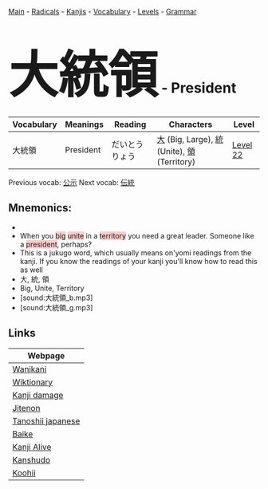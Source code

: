 <style> bigfont {font-size: 100px}</style>
[Main](../README.md) -
[Radicals](../radicals.md) -
[Kanjis](../kanjis.md) -
[Vocabulary](../vocabulary.md) -
[Levels](../levels.md) -
[Grammar](../grammar.md)
# <bigfont> 大統領</bigfont> - President 

| Vocabulary | Meanings | Reading | Characters | Level |
| --- | --- | --- | --- | --- |
| 大統領 | President | だいとうりょう |  [大](../kanjis/大.md) (Big, Large), [統](../kanjis/統.md) (Unite), [領](../kanjis/領.md) (Territory) | [Level 22](../levels/wk_level22.md) |

Previous vocab: [公示](公示.md) Next vocab: [伝統](伝統.md) 

## Mnemonics:

* 
* When you <span style="background-color:#ffcccb"> big</span> <span style="background-color:#ffcccb"> unite</span> in a <span style="background-color:#ffcccb"> territory</span> you need a great leader. Someone like a <span style="background-color:#ffcccb"> president</span>, perhaps?
* This is a jukugo word, which usually means on'yomi readings from the kanji. If you know the readings of your kanji you'll know how to read this as well
* 大, 統, 領
* Big, Unite, Territory
* [sound:大統領_b.mp3]
* [sound:大統領_g.mp3]


## Links 

| Webpage |
| --- |
| [Wanikani          ](https://www.wanikani.com/kanji/大統領) |
| [Wiktionary        ](https://en.wiktionary.org/wiki/大統領) |
| [Kanji damage      ](http://www.kanjidamage.com/kanji/search?utf8=✓&q=大統領) |
| [Jitenon           ](https://jitenon.com/kanji/大統領) |
| [Tanoshii japanese ](https://www.tanoshiijapanese.com/dictionary/kanji.cfm?k=大統領) |
| [Baike             ](https://baike.baidu.com/item/大統領) |
| [Kanji Alive       ](https://app.kanjialive.com/大統領) |
| [Kanshudo          ](https://www.kanshudo.com/searchmn?q=大統領) |
| [Koohii            ](https://kanji.koohii.com/study/kanji/大統領) |
